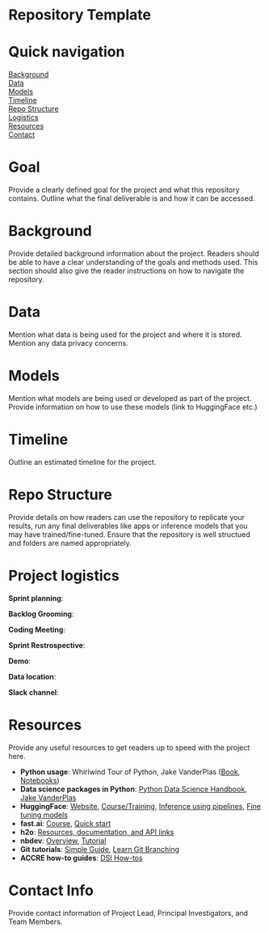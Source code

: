 # Repository Template

# Quick navigation
[Background](#background)  
[Data](#data)  
[Models](#models)  
[Timeline](#timeline)  
[Repo Structure](#repo-structure)  
[Logistics](#project-logistics)  
[Resources](#resources)  
[Contact](#contact-info)

# Goal

Provide a clearly defined goal for the project and what this repository contains. Outline what the final deliverable is and how it can be accessed.

# Background  

Provide detailed background information about the project. Readers should be able to have a clear understanding of the goals and methods used. This section should also give the reader instructions on how to navigate the repository. 

# Data

Mention what data is being used for the project and where it is stored. Mention any data privacy concerns. 

# Models

Mention what models are being used or developed as part of the project. Provide information on how to use these models (link to HuggingFace etc.)

# Timeline

Outline an estimated timeline for the project. 

# Repo Structure 

Provide details on how readers can use the repository to replicate your results, run any final deliverables like apps or inference models that you may have trained/fine-tuned. Ensure that the repository is well structued and folders are named appropriately. 

# Project logistics

**Sprint planning**:  

**Backlog Grooming**:

**Coding Meeting**: 

**Sprint Restrospective**: 

**Demo**:  

**Data location**: 

**Slack channel**: 

# Resources 

Provide any useful resources to get readers up to speed with the project here. 

* **Python usage**: Whirlwind Tour of Python, Jake VanderPlas ([Book](https://learning.oreilly.com/library/view/a-whirlwind-tour/9781492037859/), [Notebooks](https://github.com/jakevdp/WhirlwindTourOfPython))
* **Data science packages in Python**: [Python Data Science Handbook, Jake VanderPlas](https://jakevdp.github.io/PythonDataScienceHandbook/) 
* **HuggingFace**: [Website](https://huggingface.co/transformers/index.html), [Course/Training](https://huggingface.co/course/chapter1), [Inference using pipelines](https://huggingface.co/transformers/task_summary.html), [Fine tuning models](https://huggingface.co/transformers/training.html)
* **fast.ai**: [Course](https://course.fast.ai/), [Quick start](https://docs.fast.ai/quick_start.html)
* **h2o**: [Resources, documentation, and API links](https://docs.h2o.ai/#h2o)
* **nbdev**: [Overview](https://nbdev.fast.ai/), [Tutorial](https://nbdev.fast.ai/tutorial.html)
* **Git tutorials**: [Simple Guide](https://rogerdudler.github.io/git-guide/), [Learn Git Branching](https://learngitbranching.js.org/?locale=en_US)
* **ACCRE how-to guides**: [DSI How-tos](https://github.com/vanderbilt-data-science/how-tos)  

# Contact Info

Provide contact information of Project Lead, Principal Investigators, and Team Members.

